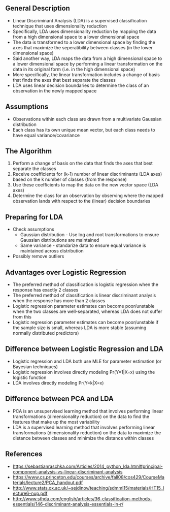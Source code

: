 ## General Description
- Linear Discriminant Analysis (LDA) is a supervised classification technique that uses dimensionality reduction
- Specifically, LDA uses dimensionality reduction by mapping the data from a high dimensional space to a lower dimensional space
- The data is transformed to a lower dimensional space by finding the axes that maximize the seperatibility between classes (in the lower dimensional space)
- Said another way, LDA maps the data from a high dimensional space to a lower dimensional space by performing a linear transformation on the data in its original form (i.e. in the high dimensional space)
- More specifically, the linear transformation includes a change of basis that finds the axes that best separate the classes
- LDA uses linear decision boundaries to determine the class of an observation in the newly mapped space

## Assumptions
- Observations within each class are drawn from a multivariate Gaussian distribution
- Each class has its own unique mean vector, but each class needs to have equal variance/covariance

## The Algorithm
1. Perform a change of basis on the data that finds the axes that best separate the classes
2. Receive coefficients for (k-1) number of linear discriminants (LDA axes) based on the k number of classes (from the response)
3. Use these coefficients to map the data on the new vector space (LDA axes)
4. Determine the class for an observation by observing where the mapped observation lands with respect to the (linear) decision boundaries

## Preparing for LDA
- Check assumptions
	- Gaussian distribution - Use log and root transformations to ensure Gaussian distributions are maintained
	- Same variance - standarize data to ensure equal variance is maintained across distribution
- Possibly remove outliers

## Advantages over Logistic Regression
- The preferred method of classification is logistic regression when the response has exactly 2 classes
- The preferred method of classification is linear discriminant analysis when the response has more than 2 classes
- Logistic regression parameter estimates can become poor/unstable when the two classes are well-separated, whereas LDA does not suffer from this
- Logistic regression parameter estimates can become poor/unstable if the sample size is small, whereas LDA is more stable (assuming normally distributed predictors)

## Difference between Logistic Regression and LDA
- Logistic regression and LDA both use MLE for parameter estimation (or Bayesian techniques)
- Logistic regression involves directly modeling Pr(Y=1|X=x) using the logistic function
- LDA involves directly modeling Pr(Y=k|X=x)

## Difference between PCA and LDA
- PCA is an unsupervised learning method that involves performing linear transformations (dimensionality reduction) on the data to find the features that make up the most variability
- LDA is a supervised learning method that involves performing linear transformations (dimensionality reduction) on the data to maximize the distance between classes and minimize the distance within classes

## References
- https://sebastianraschka.com/Articles/2014_python_lda.html#principal-component-analysis-vs-linear-discriminant-analysis
- https://www.cs.princeton.edu/courses/archive/fall08/cos429/CourseMaterials/lecture2/PCA_handout.pdf
- http://www.stats.ox.ac.uk/~sejdinov/teaching/sdmml15/materials/HT15_lecture6-nup.pdf
- http://www.sthda.com/english/articles/36-classification-methods-essentials/146-discriminant-analysis-essentials-in-r/
